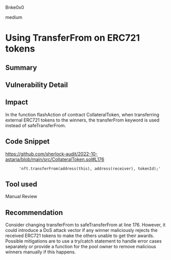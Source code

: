Bnke0x0

medium

# Using TransferFrom on ERC721 tokens

## Summary

## Vulnerability Detail

## Impact
In the function flashAction of contract CollateralToken, when transferring external ERC721 tokens to the winners, the transferFrom keyword is used instead of safeTransferFrom.

## Code Snippet
https://github.com/sherlock-audit/2022-10-astaria/blob/main/src/CollateralToken.sol#L176

          'nft.transferFrom(address(this), address(receiver), tokenId);'

## Tool used

Manual Review

## Recommendation
Consider changing transferFrom to safeTransferFrom at line 176. However, it could introduce a DoS attack vector if any winner maliciously rejects the received ERC721 tokens to make the others unable to get their awards. Possible mitigations are to use a try/catch statement to handle error cases separately or provide a function for the pool owner to remove malicious winners manually if this happens.
